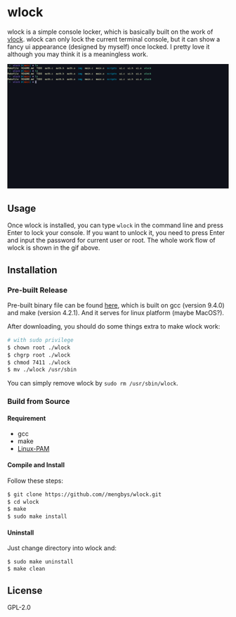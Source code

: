 # wlock
wlock is a simple console locker, which is basically built on the work of [vlock](https://github.com/WorMzy/vlock). wlock can only lock the current terminal console, but it can show a fancy ui appearance (designed by myself) once locked. I pretty love it although you may think it is a meaningless work.


![gif](https://github.com/Mengbys/wlock/blob/main/img/1.gif)


## Usage
Once wlock is installed, you can type ```wlock``` in the command line and press Enter to lock your console. If you want to unlock it, you need to press Enter and input the password for current user or root. The whole work flow of wlock is shown in the gif above.

## Installation
### Pre-built Release
Pre-built binary file can be found [here](https://github.com/Mengbys/wlock/releases), which is built on gcc (version 9.4.0) and make (version 4.2.1). And it serves for linux platform (maybe MacOS?).

After downloading, you should do some things extra to make wlock work:
```bash
# with sudo privilege
$ chown root ./wlock
$ chgrp root ./wlock
$ chmod 7411 ./wlock
$ mv ./wlock /usr/sbin
```
You can simply remove wlock by ```sudo rm /usr/sbin/wlock```.

### Build from Source
#### Requirement
- gcc
- make
- [Linux-PAM](https://github.com/linux-pam/linux-pam)
#### Compile and Install
Follow these steps:
```bash
$ git clone https://github.com//mengbys/wlock.git
$ cd wlock
$ make
$ sudo make install
```
#### Uninstall
Just change directory into wlock and:
```shell
$ sudo make uninstall
$ make clean
```

## License
GPL-2.0
